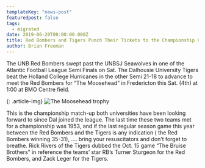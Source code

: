 ```yaml
---
templateKey: "news-post"
featuredpost: false
tags:
  - migrated
date: 2019-06-20T00:00:00.000Z
title: Red Bombers and Tigers Punch Their Tickets to the Championship Game
author: Brian Freeman
---
```


The UNB Red Bombers swept past the UNBSJ Seawolves in one of the Atlantic Football League Semi Finals on Sat. The Dalhousie University Tigers beat the Holland College Hurricanes in the other Semi 21-18 to advance to meet the Red Bombers for “The Moosehead” in Fredericton this Sat. (4th) at 1:00 at BMO Centre field.

{: .article-img}
![The Moosehead trophy](/img/posts/2017-10-29.jpg)

This is the championship match-up both universities have been looking forward to since Dal joined the league. The last time these two teams met for a championship was 1953, and if the last regular season game this year between the Red Bombers and the Tigers is any indication ( the Red Bombers winning 35-31), …. bring your resuscitators and don’t forget to breathe. Rick Rivers of the Tigers dubbed the Oct. 15 game “The Bruise Brothers” in reference the teams’ star RB’s Turner Sturgeon for the Red Bombers, and Zack Leger for the Tigers.
